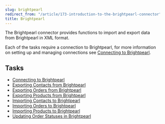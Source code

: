 ```yaml
---
slug: brightpearl
redirect_from: "/article/173-introduction-to-the-brightpearl-connector"
title: Brightpearl
---
```



The Brightpearl connector provides functions to import and export data from Brightpearl in XML format.



Each of the tasks require a connection to Brightpearl, for more information on setting up and managing connections see [Connecting to Brightpearl](673-connecting-to-brightpearl).


## Tasks

- [Connecting to Brightpearl](connecting-to-brightpearl)
- [Exporting Contacts from Brightpearl](exporting-contacts-from-brightpearl)
- [Exporting Orders from Brightpearl](exporting-orders-from-brightpearl)
- [Exporting Products from Brightpearl](exporting-products-from-brightpearl)
- [Importing Contacts to Brightpearl](importing-contacts-to-brightpearl)
- [Importing Orders to Brightpearl](importing-orders-to-brightpearl)
- [Importing Products to Brightpearl](importing-products-to-brightpearl)
- [Updating Order Statuses in Brightpearl](updating-order-statuses-in-brightpearl)
